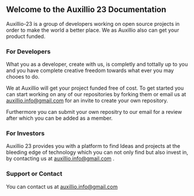 ## Welcome to the Auxillio 23 Documentation

Auxillio-23 is a group of developers working on open source projects in order to make the world a better place. We as Auxillio also can get your product funded.

### For Developers

What you as a developer, create with us, is completly and tottally up to you and you have complete creative freedom towards what ever you may chooes to do.

We at Auxillio will get your project funded free of cost. To get started you can start working on any of our repositories by forking them or email us at auxillio.info@gmail.com for an invite to create your own repository.

Furthermore you can submit your own repositry to our email for a review after which you can be added as a member.

### For Investors

Auxillio 23 provides you with a platform to find Ideas and projects at the bleeding edge of technology which you can not only find but also invest in, by contacting us at auxillio.info@gmail.com .

### Support or Contact

You can contact us at auxillio.info@gmail.com

